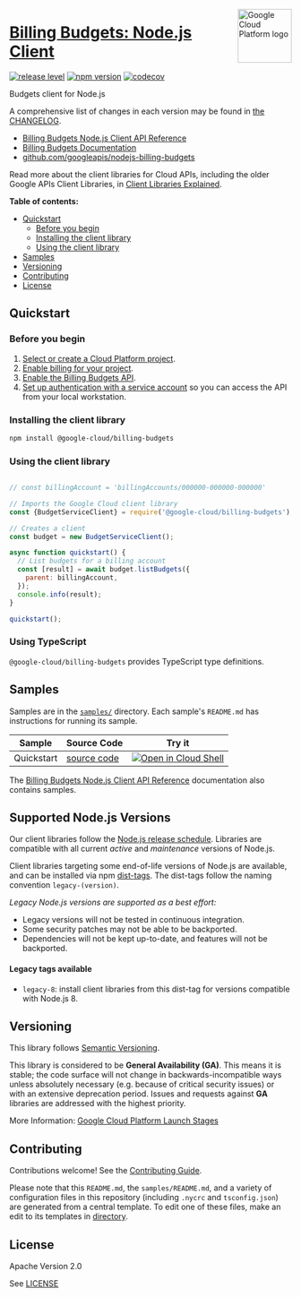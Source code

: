 [//]: # "This README.md file is auto-generated, all changes to this file will be lost."
[//]: # "To regenerate it, use `python -m synthtool`."
<img src="https://avatars2.githubusercontent.com/u/2810941?v=3&s=96" alt="Google Cloud Platform logo" title="Google Cloud Platform" align="right" height="96" width="96"/>

# [Billing Budgets: Node.js Client](https://github.com/googleapis/nodejs-billing-budgets)

[![release level](https://img.shields.io/badge/release%20level-general%20availability%20%28GA%29-brightgreen.svg?style=flat)](https://cloud.google.com/terms/launch-stages)
[![npm version](https://img.shields.io/npm/v/@google-cloud/billing-budgets.svg)](https://www.npmjs.org/package/@google-cloud/billing-budgets)
[![codecov](https://img.shields.io/codecov/c/github/googleapis/nodejs-billing-budgets/main.svg?style=flat)](https://codecov.io/gh/googleapis/nodejs-billing-budgets)




Budgets client for Node.js


A comprehensive list of changes in each version may be found in
[the CHANGELOG](https://github.com/googleapis/nodejs-billing-budgets/blob/main/CHANGELOG.md).

* [Billing Budgets Node.js Client API Reference][client-docs]
* [Billing Budgets Documentation][product-docs]
* [github.com/googleapis/nodejs-billing-budgets](https://github.com/googleapis/nodejs-billing-budgets)

Read more about the client libraries for Cloud APIs, including the older
Google APIs Client Libraries, in [Client Libraries Explained][explained].

[explained]: https://cloud.google.com/apis/docs/client-libraries-explained

**Table of contents:**


* [Quickstart](#quickstart)
  * [Before you begin](#before-you-begin)
  * [Installing the client library](#installing-the-client-library)
  * [Using the client library](#using-the-client-library)
* [Samples](#samples)
* [Versioning](#versioning)
* [Contributing](#contributing)
* [License](#license)

## Quickstart

### Before you begin

1.  [Select or create a Cloud Platform project][projects].
1.  [Enable billing for your project][billing].
1.  [Enable the Billing Budgets API][enable_api].
1.  [Set up authentication with a service account][auth] so you can access the
    API from your local workstation.

### Installing the client library

```bash
npm install @google-cloud/billing-budgets
```


### Using the client library

```javascript

// const billingAccount = 'billingAccounts/000000-000000-000000'

// Imports the Google Cloud client library
const {BudgetServiceClient} = require('@google-cloud/billing-budgets');

// Creates a client
const budget = new BudgetServiceClient();

async function quickstart() {
  // List budgets for a billing account
  const [result] = await budget.listBudgets({
    parent: billingAccount,
  });
  console.info(result);
}

quickstart();

```
### Using TypeScript

`@google-cloud/billing-budgets` provides TypeScript type definitions.


## Samples

Samples are in the [`samples/`](https://github.com/googleapis/nodejs-billing-budgets/tree/main/samples) directory. Each sample's `README.md` has instructions for running its sample.

| Sample                      | Source Code                       | Try it |
| --------------------------- | --------------------------------- | ------ |
| Quickstart | [source code](https://github.com/googleapis/nodejs-billing-budgets/blob/main/samples/quickstart.js) | [![Open in Cloud Shell][shell_img]](https://console.cloud.google.com/cloudshell/open?git_repo=https://github.com/googleapis/nodejs-billing-budgets&page=editor&open_in_editor=samples/quickstart.js,samples/README.md) |



The [Billing Budgets Node.js Client API Reference][client-docs] documentation
also contains samples.

## Supported Node.js Versions

Our client libraries follow the [Node.js release schedule](https://nodejs.org/en/about/releases/).
Libraries are compatible with all current _active_ and _maintenance_ versions of
Node.js.

Client libraries targeting some end-of-life versions of Node.js are available, and
can be installed via npm [dist-tags](https://docs.npmjs.com/cli/dist-tag).
The dist-tags follow the naming convention `legacy-(version)`.

_Legacy Node.js versions are supported as a best effort:_

* Legacy versions will not be tested in continuous integration.
* Some security patches may not be able to be backported.
* Dependencies will not be kept up-to-date, and features will not be backported.

#### Legacy tags available

* `legacy-8`: install client libraries from this dist-tag for versions
  compatible with Node.js 8.

## Versioning

This library follows [Semantic Versioning](http://semver.org/).


This library is considered to be **General Availability (GA)**. This means it
is stable; the code surface will not change in backwards-incompatible ways
unless absolutely necessary (e.g. because of critical security issues) or with
an extensive deprecation period. Issues and requests against **GA** libraries
are addressed with the highest priority.





More Information: [Google Cloud Platform Launch Stages][launch_stages]

[launch_stages]: https://cloud.google.com/terms/launch-stages

## Contributing

Contributions welcome! See the [Contributing Guide](https://github.com/googleapis/nodejs-billing-budgets/blob/main/CONTRIBUTING.md).

Please note that this `README.md`, the `samples/README.md`,
and a variety of configuration files in this repository (including `.nycrc` and `tsconfig.json`)
are generated from a central template. To edit one of these files, make an edit
to its templates in
[directory](https://github.com/googleapis/synthtool).

## License

Apache Version 2.0

See [LICENSE](https://github.com/googleapis/nodejs-billing-budgets/blob/main/LICENSE)

[client-docs]: https://cloud.google.com/nodejs/docs/reference/billing-budgets/latest
[product-docs]: https://cloud.google.com/billing/docs/how-to/budget-api-overview 
[shell_img]: https://gstatic.com/cloudssh/images/open-btn.png
[projects]: https://console.cloud.google.com/project
[billing]: https://support.google.com/cloud/answer/6293499#enable-billing
[enable_api]: https://console.cloud.google.com/flows/enableapi?apiid=billingbudgets.googleapis.com
[auth]: https://cloud.google.com/docs/authentication/getting-started
